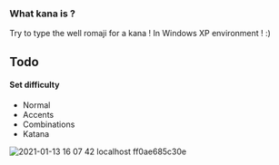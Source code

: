 ### What kana is ?

Try to type the well romaji for a kana !
In Windows XP environment ! :)

## Todo
#### Set difficulty
- Normal
- Accents
- Combinations 
- Katana

![2021-01-13 16 07 42 localhost ff0ae685c30e](https://user-images.githubusercontent.com/48927427/104470832-6fa08180-55ba-11eb-8be4-e3da5a8cdbd9.png)
